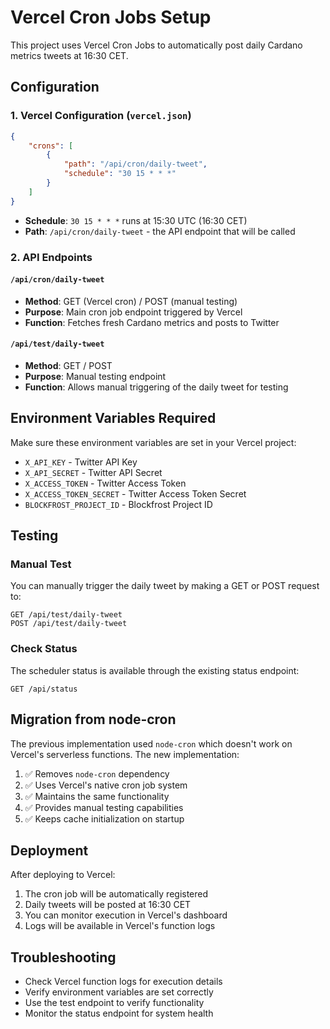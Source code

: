 # Vercel Cron Jobs Setup

This project uses Vercel Cron Jobs to automatically post daily Cardano metrics tweets at 16:30 CET.

## Configuration

### 1. Vercel Configuration (`vercel.json`)

```json
{
	"crons": [
		{
			"path": "/api/cron/daily-tweet",
			"schedule": "30 15 * * *"
		}
	]
}
```

-   **Schedule**: `30 15 * * *` runs at 15:30 UTC (16:30 CET)
-   **Path**: `/api/cron/daily-tweet` - the API endpoint that will be called

### 2. API Endpoints

#### `/api/cron/daily-tweet`

-   **Method**: GET (Vercel cron) / POST (manual testing)
-   **Purpose**: Main cron job endpoint triggered by Vercel
-   **Function**: Fetches fresh Cardano metrics and posts to Twitter

#### `/api/test/daily-tweet`

-   **Method**: GET / POST
-   **Purpose**: Manual testing endpoint
-   **Function**: Allows manual triggering of the daily tweet for testing

## Environment Variables Required

Make sure these environment variables are set in your Vercel project:

-   `X_API_KEY` - Twitter API Key
-   `X_API_SECRET` - Twitter API Secret
-   `X_ACCESS_TOKEN` - Twitter Access Token
-   `X_ACCESS_TOKEN_SECRET` - Twitter Access Token Secret
-   `BLOCKFROST_PROJECT_ID` - Blockfrost Project ID

## Testing

### Manual Test

You can manually trigger the daily tweet by making a GET or POST request to:

```
GET /api/test/daily-tweet
POST /api/test/daily-tweet
```

### Check Status

The scheduler status is available through the existing status endpoint:

```
GET /api/status
```

## Migration from node-cron

The previous implementation used `node-cron` which doesn't work on Vercel's serverless functions. The new implementation:

1. ✅ Removes `node-cron` dependency
2. ✅ Uses Vercel's native cron job system
3. ✅ Maintains the same functionality
4. ✅ Provides manual testing capabilities
5. ✅ Keeps cache initialization on startup

## Deployment

After deploying to Vercel:

1. The cron job will be automatically registered
2. Daily tweets will be posted at 16:30 CET
3. You can monitor execution in Vercel's dashboard
4. Logs will be available in Vercel's function logs

## Troubleshooting

-   Check Vercel function logs for execution details
-   Verify environment variables are set correctly
-   Use the test endpoint to verify functionality
-   Monitor the status endpoint for system health
